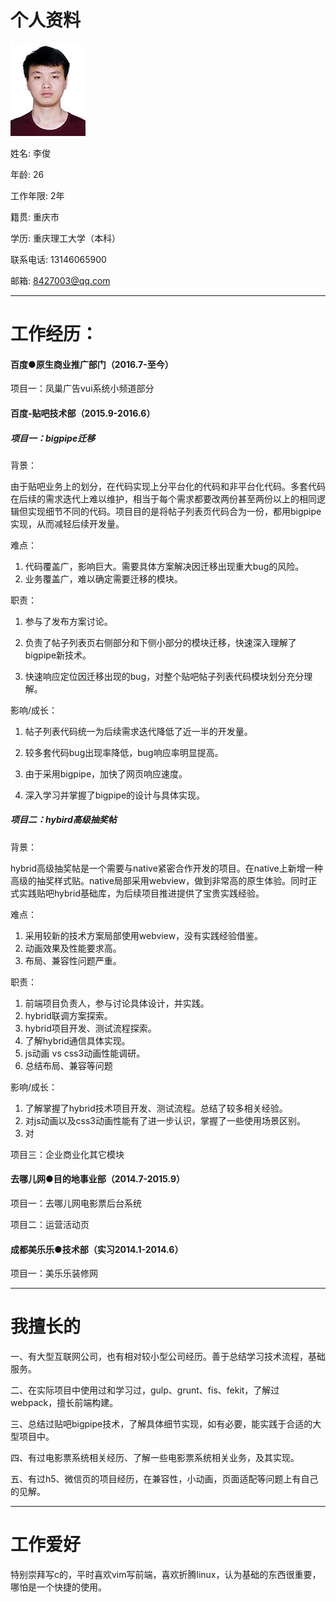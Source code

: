 # 个人资料

![](/assets/me.jpg)

姓名: 李俊

年龄: 26

工作年限: 2年

籍贯: 重庆市

学历: 重庆理工大学（本科）

联系电话: 13146065900

邮箱: 8427003@qq.com

---

# 工作经历：

#### 百度●原生商业推广部门（2016.7-至今）

项目一：凤巢广告vui系统小频道部分

#### 百度-贴吧技术部（2015.9-2016.6）

##### 项目一：bigpipe迁移

背景：

由于贴吧业务上的划分，在代码实现上分平台化的代码和非平台化代码。多套代码在后续的需求迭代上难以维护，相当于每个需求都要改两份甚至两份以上的相同逻辑但实现细节不同的代码。项目目的是将帖子列表页代码合为一份，都用bigpipe实现，从而减轻后续开发量。

难点：

1. 代码覆盖广，影响巨大。需要具体方案解决因迁移出现重大bug的风险。
2. 业务覆盖广，难以确定需要迁移的模块。


职责：

1. 参与了发布方案讨论。

2. 负责了帖子列表页右侧部分和下侧小部分的模块迁移，快速深入理解了bigpipe新技术。

3. 快速响应定位因迁移出现的bug，对整个贴吧帖子列表代码模块划分充分理解。


影响/成长：

1. 帖子列表代码统一为后续需求迭代降低了近一半的开发量。

2. 较多套代码bug出现率降低，bug响应率明显提高。

3. 由于采用bigpipe，加快了网页响应速度。

4. 深入学习并掌握了bigpipe的设计与具体实现。


##### 项目二：hybird高级抽奖帖

背景：

hybrid高级抽奖帖是一个需要与native紧密合作开发的项目。在native上新增一种高级的抽奖样式贴。native局部采用webview，做到非常高的原生体验。同时正式实践贴吧hybrid基础库，为后续项目推进提供了宝贵实践经验。


难点：

1. 采用较新的技术方案局部使用webview，没有实践经验借鉴。
2. 动画效果及性能要求高。
3. 布局、兼容性问题严重。

职责：

1. 前端项目负责人，参与讨论具体设计，并实践。 
2. hybrid联调方案探索。
3. hybrid项目开发、测试流程探索。
4. 了解hybrid通信具体实现。
5. js动画 vs css3动画性能调研。
6. 总结布局、兼容等问题

影响/成长：

1. 了解掌握了hybrid技术项目开发、测试流程。总结了较多相关经验。
2. 对js动画以及css3动画性能有了进一步认识，掌握了一些使用场景区别。  
3. 对

项目三：企业商业化其它模块

#### 去哪儿网●目的地事业部（2014.7-2015.9）

项目一：去哪儿网电影票后台系统

项目二：运营活动页

#### 成都美乐乐●技术部（实习2014.1-2014.6）

项目一：美乐乐装修网

---

# 我擅长的

一、有大型互联网公司，也有相对较小型公司经历。善于总结学习技术流程，基础服务。

二、在实际项目中使用过和学习过，gulp、grunt、fis、fekit，了解过webpack，擅长前端构建。

三、总结过贴吧bigpipe技术，了解具体细节实现，如有必要，能实践于合适的大型项目中。

四、有过电影票系统相关经历、了解一些电影票系统相关业务，及其实现。

五、有过h5、微信页的项目经历，在兼容性，小动画，页面适配等问题上有自己的见解。

---

# 工作爱好

特别崇拜写c的，平时喜欢vim写前端，喜欢折腾linux，认为基础的东西很重要，哪怕是一个快捷的使用。

